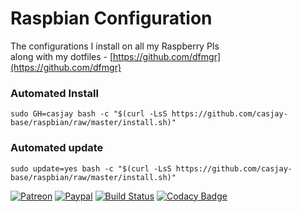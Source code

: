 # Raspbian Configuration
  
The configurations I install on all my Raspberry PIs  
along with my dotfiles - [https://github.com/dfmgr](https://github.com/dfmgr)
  
### Automated Install

```shell
sudo GH=casjay bash -c "$(curl -LsS https://github.com/casjay-base/raspbian/raw/master/install.sh)"
```

### Automated update

```shell
sudo update=yes bash -c "$(curl -LsS https://github.com/casjay-base/raspbian/raw/master/install.sh)"
```

[![Patreon](https://img.shields.io/badge/patreon-donate-orange.svg)](https://www.patreon.com/casjay)
[![Paypal](https://img.shields.io/badge/Donate-PayPal-green.svg)](https://www.paypal.me/casjaysdev)
[![Build Status](https://travis-ci.org/casjay-base/raspbian.svg?branch=master)](https://travis-ci.org/casjay-base/raspbian)
[![Codacy Badge](https://app.codacy.com/project/badge/Grade/e26df7c683764c3aa34555221293c4c7)](https://www.codacy.com/gh/casjay-base/raspbian)
